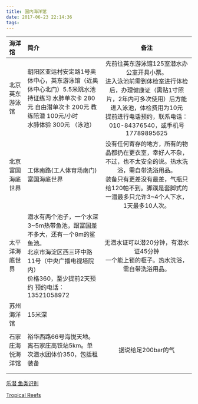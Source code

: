 ```yaml
---
title: 国内海洋馆
date: 2017-06-23 22:14:36
tags:
---
```

|海洋馆|简介|备注|
|:-----------|:------------|:-------------:|
|北京英东游泳馆|朝阳区亚运村安定路1号奥体中心，英东游泳馆（近奥体中心北门）5.5米跳水池	<br>持证练习	水肺单次卡	280元 自由潜单次卡	200元 教练陪潜	100元/小时 <br>水肺体验 300元 （泳池） 	|先前往英东游泳馆125室潜水办公室开具小票。<br>进入泳池前需到体检室进行体检后，办理健康证（需贴1寸照片，2年内可多次使用）后方能进入泳池，体检费用为10元 <br>提前进行电话预约，联系电话：010-84376540，或手机号17789895625|
|北京富国海底世界|工体南路(工人体育场南门)富国海底世界|没有任何寄存的地方，所有的物品都扔在更衣室，幸好人不杂，不过，也不太安全的说。热水洗浴，需自带洗浴用品。<br>装备只有更差没有最差，气瓶只给120帕不到。脚蹼是套脚式的 <br> 一潜最多只允许3~4个人下水，1天最多10人次。|
|太平洋海底世界| 潜水有两个池子，一个水深3~5m热带鱼池，跟富国差不多大，还有一个8m的鲨鱼池。<br>北京市海淀区西三环中路11号（中央广播电视塔院内）<br>价格360，至少提前2天预约  预约电话：13521058972 | 无潜水证可以潜20分钟，有潜水证45分钟 <br>一个能上锁的柜子。热水洗浴，需自带洗浴用品。|
|苏州海洋馆|15米深||
||||
|石家庄海悦海洋馆|裕华西路66号海悦天地。离石家庄高铁站5km。单次潜水团体价350，包括租装备|据说给足200bar的气|
||||
||||

[乐潜 鱼类识别](http://sea.fundiving.com/)

[Tropical Reefs](http://reefguide.org/)
